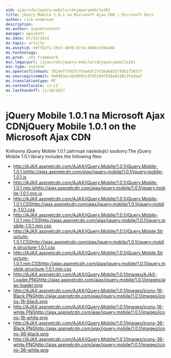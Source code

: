 ```yaml
---
uid: ajax/cdn/jquery-mobile/cdnjquerymobile101
title: jQuery Mobile 1.0.1 na Microsoft Ajax CDN | Microsoft Docs
author: rick-anderson
description: 
ms.author: aspnetcontent
manager: wpickett
ms.date: 07/23/2014
ms.topic: article
ms.assetid: bdffb1f1-19e7-4b95-b73a-de94cd19ae8b
ms.technology: 
ms.prod: .net-framework
msc.legacyurl: /ajax/cdn/jquery-mobile/cdnjquerymobile101
msc.type: content
ms.openlocfilehash: 7024eff7937c75da6df27d36abd55ffbb1f3655f
ms.sourcegitcommit: 9a9483aceb34591c97451997036a9120c3fe2baf
ms.translationtype: MT
ms.contentlocale: cs-CZ
ms.lasthandoff: 11/10/2017
---
```

<a name="jquery-mobile-101-on-the-microsoft-ajax-cdn"></a><span data-ttu-id="300cb-102">jQuery Mobile 1.0.1 na Microsoft Ajax CDN</span><span class="sxs-lookup"><span data-stu-id="300cb-102">jQuery Mobile 1.0.1 on the Microsoft Ajax CDN</span></span>
====================
<span data-ttu-id="300cb-103">Knihovny jQuery Mobile 1.0.1 zahrnuje následující soubory:</span><span class="sxs-lookup"><span data-stu-id="300cb-103">The jQuery Mobile 1.0.1 library includes the following files:</span></span>

- <span data-ttu-id="300cb-104">http://AJAX.aspnetcdn.com/AJAX/jQuery.Mobile/1.0.1/jQuery.Mobile-1.0.1.js</span><span class="sxs-lookup"><span data-stu-id="300cb-104">http://ajax.aspnetcdn.com/ajax/jquery.mobile/1.0.1/jquery.mobile-1.0.1.js</span></span>
- <span data-ttu-id="300cb-105">http://AJAX.aspnetcdn.com/AJAX/jQuery.Mobile/1.0.1/jQuery.Mobile-1.0.1.min.js</span><span class="sxs-lookup"><span data-stu-id="300cb-105">http://ajax.aspnetcdn.com/ajax/jquery.mobile/1.0.1/jquery.mobile-1.0.1.min.js</span></span>
- <span data-ttu-id="300cb-106">http://AJAX.aspnetcdn.com/AJAX/jQuery.Mobile/1.0.1/jQuery.Mobile-1.0.1.CSS</span><span class="sxs-lookup"><span data-stu-id="300cb-106">http://ajax.aspnetcdn.com/ajax/jquery.mobile/1.0.1/jquery.mobile-1.0.1.css</span></span>
- <span data-ttu-id="300cb-107">http://AJAX.aspnetcdn.com/AJAX/jQuery.Mobile/1.0.1/jQuery.Mobile-1.0.1.min.CSS</span><span class="sxs-lookup"><span data-stu-id="300cb-107">http://ajax.aspnetcdn.com/ajax/jquery.mobile/1.0.1/jquery.mobile-1.0.1.min.css</span></span>
- <span data-ttu-id="300cb-108">http://AJAX.aspnetcdn.com/AJAX/jQuery.Mobile/1.0.1/jQuery.Mobile.Structure-1.0.1.CSS</span><span class="sxs-lookup"><span data-stu-id="300cb-108">http://ajax.aspnetcdn.com/ajax/jquery.mobile/1.0.1/jquery.mobile.structure-1.0.1.css</span></span>
- <span data-ttu-id="300cb-109">http://AJAX.aspnetcdn.com/AJAX/jQuery.Mobile/1.0.1/jQuery.Mobile.Structure-1.0.1.min.CSS</span><span class="sxs-lookup"><span data-stu-id="300cb-109">http://ajax.aspnetcdn.com/ajax/jquery.mobile/1.0.1/jquery.mobile.structure-1.0.1.min.css</span></span>
- <span data-ttu-id="300cb-110">http://AJAX.aspnetcdn.com/AJAX/jQuery.Mobile/1.0.1/Images/AJAX-Loader.PNG</span><span class="sxs-lookup"><span data-stu-id="300cb-110">http://ajax.aspnetcdn.com/ajax/jquery.mobile/1.0.1/images/ajax-loader.png</span></span>
- <span data-ttu-id="300cb-111">http://AJAX.aspnetcdn.com/AJAX/jQuery.Mobile/1.0.1/Images/icons-18-Black.PNG</span><span class="sxs-lookup"><span data-stu-id="300cb-111">http://ajax.aspnetcdn.com/ajax/jquery.mobile/1.0.1/images/icons-18-black.png</span></span>
- <span data-ttu-id="300cb-112">http://AJAX.aspnetcdn.com/AJAX/jQuery.Mobile/1.0.1/Images/icons-18-white.PNG</span><span class="sxs-lookup"><span data-stu-id="300cb-112">http://ajax.aspnetcdn.com/ajax/jquery.mobile/1.0.1/images/icons-18-white.png</span></span>
- <span data-ttu-id="300cb-113">http://AJAX.aspnetcdn.com/AJAX/jQuery.Mobile/1.0.1/Images/icons-36-Black.PNG</span><span class="sxs-lookup"><span data-stu-id="300cb-113">http://ajax.aspnetcdn.com/ajax/jquery.mobile/1.0.1/images/icons-36-black.png</span></span>
- <span data-ttu-id="300cb-114">http://AJAX.aspnetcdn.com/AJAX/jQuery.Mobile/1.0.1/Images/icons-36-white.PNG</span><span class="sxs-lookup"><span data-stu-id="300cb-114">http://ajax.aspnetcdn.com/ajax/jquery.mobile/1.0.1/images/icons-36-white.png</span></span>
